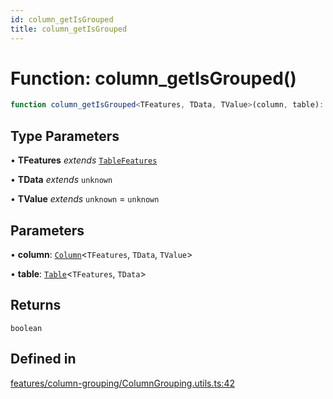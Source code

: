 ```yaml
---
id: column_getIsGrouped
title: column_getIsGrouped
---
```


# Function: column\_getIsGrouped()

```ts
function column_getIsGrouped<TFeatures, TData, TValue>(column, table): boolean
```

## Type Parameters

• **TFeatures** *extends* [`TableFeatures`](../interfaces/tablefeatures.md)

• **TData** *extends* `unknown`

• **TValue** *extends* `unknown` = `unknown`

## Parameters

• **column**: [`Column`](../type-aliases/column.md)\<`TFeatures`, `TData`, `TValue`\>

• **table**: [`Table`](../type-aliases/table.md)\<`TFeatures`, `TData`\>

## Returns

`boolean`

## Defined in

[features/column-grouping/ColumnGrouping.utils.ts:42](https://github.com/TanStack/table/blob/b1e6b79157b0debc7222660572b06c8b857f4605/packages/table-core/src/features/column-grouping/ColumnGrouping.utils.ts#L42)
